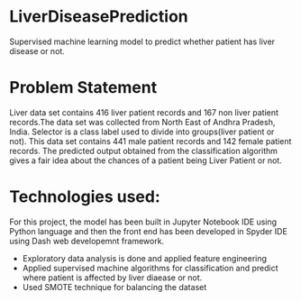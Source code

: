 # LiverDiseasePrediction
Supervised machine learning model to predict whether patient has liver disease or not.


# Problem Statement

Liver data set contains 416 liver patient records and 167 non liver patient records.The data set was collected from North East of Andhra Pradesh, India. Selector is a class label used to divide into groups(liver patient or not). This data set contains 441 male patient records and 142 female patient records. The predicted output obtained from the classification algorithm gives a fair idea about the chances of a patient being Liver Patient or not.

# Technologies used:
For this project, the model has been built in Jupyter Notebook IDE using Python language and then the front end has been developed in Spyder IDE using Dash web developemnt framework.
- Exploratory data analysis is done and applied feature engineering
- Applied supervised machine algorithms for classification and predict where patient is affected by liver diaease or not.
- Used SMOTE technique for balancing the dataset
